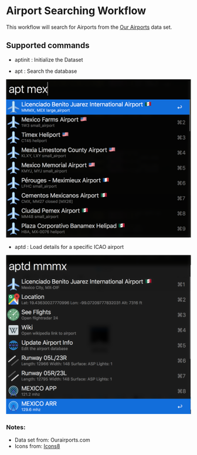# Airport Searching Workflow

This workflow will search for Airports from the [Our Airports](http://ourairports.com/data/) data set.  

## Supported commands

* aptinit : Initialize the Dataset

* apt : Search the database

![img](docs/apt.png)

* aptd : Load details for a specific ICAO airport

![img](docs/aptd.png)


### Notes:

* Data set from: Ourairports.com
* Icons from: [Icons8](http://icons8.com)
